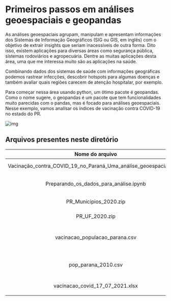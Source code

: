 # Primeiros passos em análises geoespaciais e geopandas

As análises geoespaciais agrupam, manipulam e apresentam informações dos Sistemas de Informação Geográficos (SIG ou GIS, em inglês) com o objetivo de extrair insights que seriam inacessíveis de outra forma. Dito isso, existem aplicações para diversas áreas como segurança pública, sistemas rodoviários e agropecuária.
Dentre as muitas aplicações desta área, uma que me interessa muito são as aplicações na saúde. 

Combinando dados dos sistemas de saúde com informações geográficas podemos rastrear infecções, descobrir hotspots para algumas doenças e também avaliar quais regiões carecem de atenção hospitalar, por exemplo.

Para começar nessa área usando python, um ótimo pacote é geopandas. Como o nome sugere, o geopandas é um pacote que tem funcionalidades muito parecidas com o pandas, mas é focado para análises geoespaciais. Nesse exemplo, vamos analisar os índices de vacinação contra COVID-19 no estado do PR.


![img](https://raw.githubusercontent.com/souzajvp/educational/main/An%C3%A1lises-geoespaciais/Primeiros-passos-geopandas/Percentual_imunizados.png)


## Arquivos presentes neste diretório
|                          Nome do arquivo                          |                                              Descrição                                             |                                                       Fonte                                                       |
|:-----------------------------------------------------------------:|:--------------------------------------------------------------------------------------------------:|:-----------------------------------------------------------------------------------------------------------------:|
| Vacinação_contra_COVID_19_no_Paraná_Uma_análise_geoespacial.ipynb |                            Notebook com as análises mencionadas no post                            |                                                    Este projeto                                                   |
|               Preparando_os_dados_para_análise.ipynb              |         Notebook com o passo-a-passo para preparar os banco vacinacao_populacao_parana.csv         |                                                    Este projeto                                                   |
|                       PR_Municipios_2020.zip                      |                          Malha territorial dos municípios do estado do PR                          | https://www.ibge.gov.br/geociencias/organizacao-do-territorio/malhas-territoriais/15774-malhas.html?=&t=downloads |
|                           PR_UF_2020.zip                          |                                        Malha estadual do PR                                        | https://www.ibge.gov.br/geociencias/organizacao-do-territorio/malhas-territoriais/15774-malhas.html?=&t=downloads |
|                   vacinacao_populacao_parana.csv                  |        Arquivo csv contendo informações populacionais e de vacinação da população do Paraná        |                                                      Diversas                                                     |
|                        pop_parana_2010.csv                        | Arquivo .csv contendo informações populacionais dos municípios do PR de acordo com o Censo de 2010 |                          http://tabnet.datasus.gov.br/cgi/deftohtm.exe?ibge/cnv/poppr.def                         |
|                  vacinacao_covid_17_07_2021.xlsx                  |                     Dados de vacinação de COVID-19, baixados no dia 17/07/2021                     |                    https://qsprod.saude.gov.br/extensions/DEMAS_C19Vacina/DEMAS_C19Vacina.html                    |
|                                                                   |                                                                                                    |                                                                                                                   |
